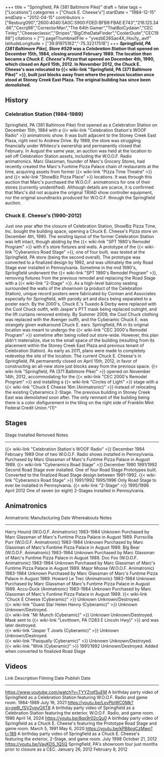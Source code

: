 +++
title = "Springfield, PA (381 Baltimore Pike)"
draft = false
tags = ["Locations"]
categories = ["Chuck E. Cheese's"]
startDate = "1984-12-15"
endDate = "2012-04-15"
contributors = ["Rexburg090","2600:4040:5A0C:5900:FDED:BFB8:FBAE:E743","216.125.34.66","Cecnj98","CorrectorMan","The 64th Gamer","ThatBoiCydalan","CEC Tinley","Cheeseclassic","Stripes","BigCtheDataFinder","CoolerDude","CEC1988"]
citations = [""]
pageThumbnailFile = "yvezbE26Sao4X_Hou1y_.avif"
latitudeLongitude = ["39.91975162","-75.32217518"]
+++
***Springfield, PA (381 Baltimore Pike), Store #529* was a *Celebration Station* that opened on December 15th, 1984, closing around February 1989. The location then became a *Chuck E. Cheese's Pizza* that opened on December 4th, 1990, which closed on April 15th, 2012. In November 2012, the Chuck E. Cheese's was relocated to {{< wiki-link "Springfield, PA (371 Baltimore Pike)" >}}, built just blocks away from where the previous location once stood at Stoney Creek East Plaza. The original building has since been demolished.**

## History

### Celebration Station (1984-1989)

Springfield, PA (381 Baltimore Pike) first opened as a Celebration Station on December 15th, 1984 with a {{< wiki-link "Celebration Station's WOOF Radio" >}} animatronic show. It was built adjacent to the Stoney Creek East Plaza, right next to Andrew Drive. By 1989, the store was struggling financially under Whiteco's ownership and permanently closed that February. In August the same year, an auction was held at the location to sell off Celebration Station assets, including the W.O.O.F. Radio animatronics. Marc Glassman, founder of Marc's Grocery Stores, had recently created the Marc's Funtime Pizza Palace chain of restaurants at the time, acquiring assets from former {{< wiki-link "Pizza Time Theatre" >}} and {{< wiki-link "ShowBiz Pizza Place" >}} locations. It was through this auction that Marc's purchased the W.O.O.F. animatronics for one of their stores (currently unidentified). Although details are scarce, it is confirmed that Marc's did not acquire the original TRIAD show controller equipment, nor the original soundtracks produced for W.O.O.F. through the Springfield auction.

### Chuck E. Cheese's (1990-2012)

Just one year after the closure of Celebration Station, ShowBiz Pizza Time, Inc. bought the building space, opening a Chuck E. Cheese's Pizza store on December 4th, 1990. The existing layout of the former Celebration Station was left intact, though abiding by the {{< wiki-link "SPT 1980's Remodel Program" >}} with it's store fixtures and walls. A prototype of the {{< wiki-link "Cyberamics Road Stage" >}}, one of four built, was tested at the Springfield, PA store (being the second overall). The prototype was converted to a finalized design by 1992, and was ultimately the only Road Stage ever installed in Pennsylvania.
Sometime in the mid 1990's, Springfield underwent the {{< wiki-link "SPT 1990's Remodel Program" >}}, removing fixtures from the previous remodel and replacing the Road Stage with a {{< wiki-link "2-Stage" >}}. As a high-level balcony seating surrounded the walls of the showroom (a product of the Celebration Station), unique record posters were fabricated by Corman and Associates especially for Springfield, with parody art and discs being separated to a poster each. By the 2000's, Chuck E.'s Tuxedo & Derby were replaced with the Cool Chuck outfit, with Jasper's PTT mask being replaced outright, and the lift curtains removed entirely. By Summer 2009, the Cool Chuck clothing was replaced with the Avenger outfit, and the Cyberamic Chuck E. was strangely given walkaround Chuck E. ears.
Springfield, PA in its original location was meant to undergo the {{< wiki-link "CEC 2000's Remodel Program" >}} sometime after being rolled out store-wide. However, this plan didn't materialize, due to the small space of the building (resulting from its placement within the Stoney Creek East Plaza and previous tenant of Celebration Station). As early as 2011, plans were made to completely redevelop the site of the location. The current Chuck E. Cheese's in Springfield, PA permanently closed on April 15th, 2012, in favor of constructing an all-new store just blocks away from the previous space. {{< wiki-link "Springfield, PA (371 Baltimore Pike)" >}} opened on November 14th, 2012, accommodating for the {{< wiki-link "CEC 2000's Remodel Program" >}} and installing a {{< wiki-link "Circles of Light" >}} stage with a {{< wiki-link "Chuck E Cheese 16m (Animatronic)" >}} instead of relocating the existing Cyberamics 2-Stage. The previous building in Stoney Creek East was demolished soon after. The only remnant of the building being there is a color disfigurement in the tiling on the right side of Franklin Mint Federal Credit Union.^(1)^

## Stages

  Stage                                                       Installed       Removed         Notes
  ----------------------------------------------------------- --------------- --------------- --------------------------------------------------------------------------------------------------------------------------------------------
  {{< wiki-link "Celebration Station's WOOF Radio" >}}   December 1984   February 1989   One of two W.O.O.F. Radio shows installed in Pennsylvania. Purchased by Marc Glassman of Marc's Funtime Pizza Palace in August 1989.
  {{< wiki-link "Cyberamics Road Stage" >}}               December 1990   1991/1992       Second Road Stage ever installed. One of four Road Stage Prototypes built. Converted to the finalized Road Stage design between 1991-1992.
  {{< wiki-link "Cyberamics Road Stage" >}}               1991/1992       1995/1996       Only Road Stage to ever be installed in Pennsylvania.
  {{< wiki-link "2-Stage" >}}                             1995/1996       April 2012      One of seven (or eight) 2-Stages installed in Pennsylvania.

## Animatronics

  Animatronic                                                  Manufacturing Date   Whereabouts                                                                                                           Notes
  ------------------------------------------------------------ -------------------- --------------------------------------------------------------------------------------------------------------------- ----------------------------------------------------------------------------
  Harry Hound (W.O.O.F. Animatronic)                           1983-1984            Unknown                                                                                                               Purchased by Marc Glassman of Marc's Funtime Pizza Palace in August 1989.
  Purrscilla Purr (W.O.O.F. Animatronic)                       1983-1984            Unknown                                                                                                               Purchased by Marc Glassman of Marc's Funtime Pizza Palace in August 1989.
  Big Bear (W.O.O.F. Animatronic)                              1983-1984            Unknown                                                                                                               Purchased by Marc Glassman of Marc's Funtime Pizza Palace in August 1989.
  Doc Fox (W.O.O.F. Animatronic)                               1983-1984            Unknown                                                                                                               Purchased by Marc Glassman of Marc's Funtime Pizza Palace in August 1989.
  Major Moose (W.O.O.F. Animatronic)                           1983-1984            Unknown                                                                                                               Purchased by Marc Glassman of Marc's Funtime Pizza Palace in August 1989.
  Howard Le Trec (Animatronic)                                 1983-1984            Unknown                                                                                                               Purchased by Marc Glassman of Marc's Funtime Pizza Palace in August 1989.
  Accu-Duck (Animatronic)                                      1983-1984            Unknown                                                                                                               Purchased by Marc Glassman of Marc's Funtime Pizza Palace in August 1989.
  {{< wiki-link "Chuck E Cheese (Cyberamic)" >}}           Unknown              Unknown/Destroyed.                                                                                                    
  {{< wiki-link "Guest Star Helen Henny (Cyberamic)" >}}   Unknown              Unknown/Destroyed.                                                                                                    
  {{< wiki-link "Mr Munch (Cyberamic)" >}}                 Unknown              Unknown/Destroyed. Mask sent to {{< wiki-link "Levittown, PA (1283 E Lincoln Hwy)" >}} and was later destroyed.   
  {{< wiki-link "Jasper T Jowls (Cyberamic)" >}}           Unknown              Unknown/Destroyed.                                                                                                    
  {{< wiki-link "Pasqually (Cyberamic)" >}}                Unknown              Unknown/Destroyed.                                                                                                    
  {{< wiki-link "Wink (Cyberamic)" >}}                     1991/1992            Unknown/Destroyed.                                                                                                    Added when converted to finalized Road Stage

## Videos

  Link                                               Description                                                                                                             Filming Date       Publish Date
  -------------------------------------------------- ----------------------------------------------------------------------------------------------------------------------- ------------------ ------------------
  https://www.youtube.com/watch?v=TYYZrqfSuEM        A birthday party video of Springfield as a Celebration Station featuring W.O.O.F. Radio and game room.                  1984-1989          July 16, 2021
  https://youtu.be/LxvPbiWC0Mk?si=oe8I_fSV2ygyOXT8   A birthday party video of Springfield as a Celebration Station featuring the exterior, W.O.O.F. Radio, and game room.   1986               April 14, 2024
  https://youtu.be/8qx9r02cQu0                       A birthday party video of Springfield as a Chuck E. Cheese's featuring the Prototype Road Stage and game room.         March 5, 1991      May 6, 2020
  https://youtu.be/kPB8pgCzMwo?t=189                 A birthday party video of Springfield as a Chuck E. Cheese's featuring the exterior, 2-Stage, and game room.           July 1998          October 21, 2012
  https://youtu.be/VayKDS_1Q5Q                       Springfield, PA's showroom tour just months prior to closure as a CEC.                                                 January 26, 2012   February 8, 2012
